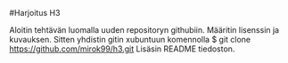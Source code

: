 #Harjoitus H3

Aloitin tehtävän luomalla uuden repositoryn githubiin. Määritin lisenssin ja kuvauksen. Sitten yhdistin gitin xubuntuun komennolla 
$ git clone https://github.com/mirok99/h3.git
Lisäsin README tiedoston.

